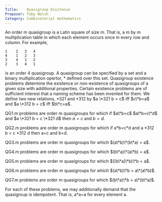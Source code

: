 ```yaml
---
Title:    Quasigroup Existence
Proposer: Toby Walsh 
Category: Combinatorial mathematics
---
```



An order m quasigroup is a Latin square of size m. That is, a m by m multiplication table in which each element occurs once in every row and column. For example,
```
1	 2	 3	 4
4	 1	 2	 3
3	 4	 1	 2
2	 3	 4	 1
````
is an order 4 quasigroup. A quasigroup can be specified by a set and a binary multiplication opertor, \* defined over this set.
Quasigroup existence problems determine the existence or non-existence of quasigroups of a given size with additional properties. Certain existence problems are of sufficient interest that a naming scheme has been invented for them. We define two new relations, \*321 and \*312 by $a \*321 b = c$ iff $c\*b=a$ and $a \*312 b = c$ iff $b\*c=a$.

QG1.m problems are order m quasigroups for which if $a\*b=c$  $a\*b=c\*d$ and $a \*321 b = c \*321 d$ then $a=c$ and $b=d$.

QG2.m problems are order m quasigroups for which if a\*b=c\*d and a \*312 b = c \*312 d then a=c and b=d.

QG3.m problems are order m quasigroups for which $(a\*b)\*(b\*a) = a$.

QG4.m problems are order m quasigroups for which $(b\*a)\*(a\*b) = a$.

QG5.m problems are order m quasigroups for which $((b\*a)\*b)\*b = a$.

QG6.m problems are order m quasigroups for which $(a\*b)\*b = a\*(a\*b)$.

QG7.m problems are order m quasigroups for which $(b\*a)\*b = a\*(b\*a)$.

For each of these problems, we may additionally demand that the quasigroup is idempotent. That is, a\*a=a for every element a.


